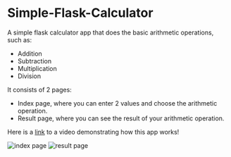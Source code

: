 # Simple-Flask-Calculator
A simple flask calculator app that does the basic arithmetic operations, such as:
- Addition
- Subtraction
- Multiplication
- Division

It consists of 2 pages:
- Index page, where you can enter 2 values and choose the arithmetic operation.
- Result page, where you can see the result of your arithmetic operation.

Here is a [link](https://drive.google.com/file/d/1dUhZLA-Y7FqbVvNhlNJdVPrEaFpjIOcw/view?usp=sharing) to a video demonstrating how this app works!

![index page](https://github.com/AhmedIbrahem736/Simple-Flask-Calculator/assets/72964627/cbf871ab-251b-4d0a-98f2-c7aaecad4bc3)
![result page](https://github.com/AhmedIbrahem736/Simple-Flask-Calculator/assets/72964627/3041ed2d-cb2e-4afe-9515-ed35b18a83e9)